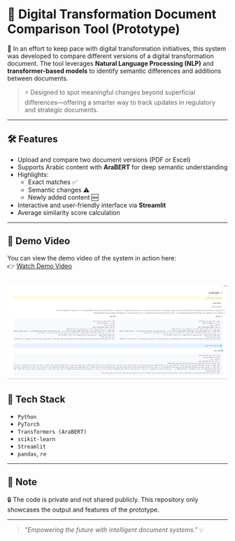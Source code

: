 # 📑 Digital Transformation Document Comparison Tool (Prototype)

🚀 In an effort to keep pace with digital transformation initiatives, this system was developed to compare different versions of a digital transformation document. The tool leverages **Natural Language Processing (NLP)** and **transformer-based models** to identify semantic differences and additions between documents.

> ⚡️ Designed to spot meaningful changes beyond superficial differences—offering a smarter way to track updates in regulatory and strategic documents.

---

## 🛠️ Features

- Upload and compare two document versions (PDF or Excel)
- Supports Arabic content with **AraBERT** for deep semantic understanding
- Highlights:
  - Exact matches ✅
  - Semantic changes ⚠️
  - Newly added content 🆕
- Interactive and user-friendly interface via **Streamlit**
- Average similarity score calculation

---

## 🎥 Demo Video

You can view the demo video of the system in action here:  
👉 [Watch Demo Video](https://github.com/FatimahMustapha/Digital-Transformation-Document-Comparator/blob/main/Demo%20comparison%20tool.mp4)


![Demo Screenshot](https://github.com/FatimahMustapha/Digital-Transformation-Document-Comparator/blob/main/لقطة%20شاشة%202025-05-10%20180353.png?raw=true)
---

## 🧠 Tech Stack

- `Python`
- `PyTorch`
- `Transformers (AraBERT)`
- `scikit-learn`
- `Streamlit`
- `pandas`, `re`

---

## 🔐 Note

🔒 The code is private and not shared publicly. This repository only showcases the output and features of the prototype.



---

> _"Empowering the future with intelligent document systems."_ 💡
